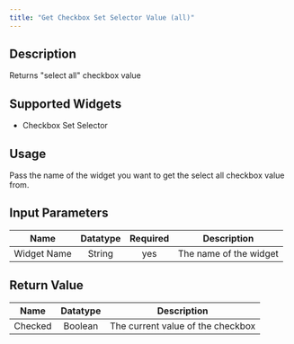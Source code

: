 ```yaml
---
title: "Get Checkbox Set Selector Value (all)"
---
```

## Description
Returns "select all" checkbox value

## Supported Widgets
+ Checkbox Set Selector

## Usage
Pass the name of the widget you want to get the select all checkbox value from.

## Input Parameters

Name | Datatype | Required | Description
---- |:--------:| :-------:|---------------
Widget Name | String | yes | The name of the widget


## Return Value

Name | Datatype | Description
---- | :---------: | ---------------
Checked | Boolean | The current value of the checkbox
